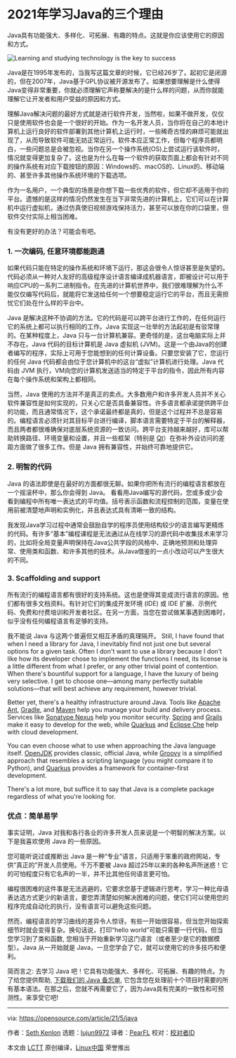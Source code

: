 [#]: subject: (3 reasons to learn Java in 2021)
[#]: via: (https://opensource.com/article/21/5/java)
[#]: author: (Seth Kenlon https://opensource.com/users/seth)
[#]: collector: (lujun9972)
[#]: translator: (PearFL)
[#]: reviewer: ( )
[#]: publisher: ( )
[#]: url: ( )

2021年学习Java的三个理由
======
Java具有功能强大、多样化、可拓展、有趣的特点。这就是你应该使用它的原因和方式。

![Learning and studying technology is the key to success][1]

Java是在1995年发布的，当我写这篇文章的时候，它已经26岁了。起初它是闭源的，但在2007年，Java基于GPL协议被开源发布了。如果想要理解是什么使得Java变得非常重要，你就必须理解它声称要解决的是什么样的问题，从而你就能理解它让开发者和用户受益的原因和方式。

理解Java解决问题的最好方式就是进行软件开发，当然啦，如果不做开发，仅仅只是使用软件也会是一个很好的开始。作为一名开发人员，当你将在自己的本地计算机上运行良好的软件部署到其他计算机上运行时，一些稀奇古怪的麻烦可能就出现了，从而导致软件可能无妨正常运行。软件本应正常工作，但每个程序员都明白，一些问题总是会被忽视。当你在另一个操作系统(OS)上尝试运行该软件时，情况就变得更加复杂了。这也是为什么在每一个软件的获取页面上都会有针对不同的操作系统有对应下载按钮的原因：Windows的、macOS的、Linux的、移动端的、甚至许多其他操作系统环境的下载选项。

作为一名用户，一个典型的场景是你想下载一些优秀的软件，但它却不适用于你的平台。遗憾的是这样的情况仍然发生在当下非常先进的计算机上，它们可以在计算机中运行虚拟机，通过仿真使旧视频游戏保持活力，甚至可以放在你的口袋里，但软件交付实际上相当困难。

有没有更好的办法？可能会有吧。

### 1\. 一次编码, 任意环境都能跑通

如果代码只能在特定的操作系统和环境下运行，那这会很令人惊讶甚至是失望的。代码必须从一种对人友好的高级程序设计语言编译成机器语言，即被设计可以用于响应CPU的一系列二进制指令。在先进的计算机世界中，我们很难理解为什么不能仅仅编写代码后，就能将它发送给任何一个想要稳定运行它的平台，而且无需担忧它们处在什么样的平台中。

Java 是解决这种不协调的方法。它的代码是可以跨平台进行工作的，在任何运行它的系统上都可以执行相同的工作。Java 实现这一壮举的方法起初是有驳常理的。在某种程度上，Java 只与一台计算机兼容。更奇怪的是，这台电脑实际上并不存在。Java 代码的目标计算机是 Java 虚拟机 (JVM)。这是一个由Java的创建者编写的程序，实际上可用于您能想到的任何计算设备。只要您安装了它，您运行的任何 Java 代码都会由位于您计算机中的这台“虚拟”计算机进行处理。Java 代码由 JVM 执行，VM向您的计算机发送适当的特定于平台的指令，因此所有内容在每个操作系统和架构上都相同。

当然，Java 使用的方法并不是真正的卖点。大多数用户和许多开发人员并不关心软件兼容性是如何实现的，只关心它是否具备兼容性。许多语言都承诺提供跨平台的功能，而且通常情况下，这个承诺最终都是真的，但是这个过程并不总是容易的。编程语言必须针对其目标平台进行编译，脚本语言需要特定于平台的解释器，而且两者都很难确保对底层系统资源的一致访问。跨平台支持越来越好，库可以帮助转换路径、环境变量和设置，并且一些框架（特别是 [Qt][2]）在弥补外设访问的差距方面做了很多工作。但是 Java 拥有兼容性，并始终可靠地提供它。

### 2\. 明智的代码

Java 的语法即使是在最好的方面都很无聊。如果你把所有流行的编程语言都放在一个摇滚杯中，那么你会得到 Java。  看看用Java编写的源代码，您或多或少会看到编程中所有唯一表达式的平均值。括号表示函数和流程控制的范围，变量在使用前被清楚地声明和实例化，并且表达式具有清晰一致的结构。

我发现Java学习过程中通常会鼓励自学的程序员使用结构较少的语言编写更精炼的代码。有许多“基本”编程课程是无法通过从在线学习的源代码中收集技术来学习的，比如将全局变量声明保持在Java公共字段的风格中、正确地预测和处理异常、使用类和函数、和许多其他的技术。从Java借鉴的一点小改动可以产生很大的不同。

### 3\. Scaffolding and support

所有流行的编程语言都有很好的支持系统。这也是使得其变成流行语言的原因。他们都有很多文档资料。有针对它们的集成开发环境 (IDE) 或 IDE 扩展、示例代码、免费和付费培训和开发者社区。在另一方面，当您在尝试做某事遇到困难时，似乎没有任何编程语言有足够的支持。

我不能说 Java 与这两个普遍但又相互矛盾的真理隔开。 Still, I have found that when I need a library for Java, I inevitably find not just one but several options for a given task. Often I don't want to use a library because I don't like how its developer chose to implement the functions I need, its license is a little different from what I prefer, or any other trivial point of contention. When there's bountiful support for a language, I have the luxury of being very selective. I get to choose one—among many perfectly suitable solutions—that will best achieve any requirement, however trivial.

Better yet, there's a healthy infrastructure around Java. Tools like [Apache Ant][3], [Gradle][4], and [Maven][5] help you manage your build and delivery process. Services like [Sonatype Nexus][6] help you monitor security. [Spring][7] and [Grails][8] make it easy to develop for the web, while [Quarkus][9] and [Eclipse Che][10] help with cloud development.

You can even choose what to use when approaching the Java language itself. [OpenJDK][11] provides classic, official Java, while [Groovy][12] is a simplified approach that resembles a scripting language (you might compare it to Python), and [Quarkus][13] provides a framework for container-first development.

There's a lot more, but suffice it to say that Java is a complete package regardless of what you're looking for.

### 优点：简单易学

事实证明，Java 对我和各行各业的许多开发人员来说是一个明智的解决方案。以下是我喜欢使用 Java 的一些原因。

您可能听说过或推断出 Java 是一种“专业”语言，只适用于笨重的政府网站，专供“真正的”开发人员使用。千万不要被 Java 超过25年以来的各种名声所迷惑！它的可怕程度只有它名声的一半，并不比其他任何语言更可怕。

编程很困难的这件事是无法逃避的，它要求您基于逻辑进行思考，学习一种比母语表达选方式更少的新语言，要您弄清楚如何解决困难的问题，使它们可以使用您的程序完成自动化的执行，没有语言可以避免这些问题。

然而，编程语言的学习曲线的差异令人惊讶。有些一开始很容易，但当您开始探索细节时就会变得复杂。换句话说，打印“hello world”可能只需要一行代码，但当您学习到了类和函数, 您相当于开始重新学习这门语言（或者至少是它的数据模型）。Java 从一开始就是 Java，一旦您学会了它，就可以使用它的许多技巧和便利。

简而言之: 去学习 Java 吧！它具有功能强大、多样化、可拓展、有趣的特点。为了给您提供帮助, [下载我们的 Java 备忘单][14], 它包含您在处理前十个项目时需要的所有基本语法。在那之后，您就不再需要它了，因为Java具有完美的一致性和可预测性。来享受它吧!

--------------------------------------------------------------------------------

via: https://opensource.com/article/21/5/java

作者：[Seth Kenlon][a]
选题：[lujun9972][b]
译者：[PearFL](https://github.com/PearFL)
校对：[校对者ID](https://github.com/校对者ID)

本文由 [LCTT](https://github.com/LCTT/TranslateProject) 原创编译，[Linux中国](https://linux.cn/) 荣誉推出

[a]: https://opensource.com/users/seth
[b]: https://github.com/lujun9972
[1]: https://opensource.com/sites/default/files/styles/image-full-size/public/lead-images/studying-books-java-couch-education.png?itok=C9gasCXr (Learning and studying technology is the key to success)
[2]: http://qt.io
[3]: https://ant.apache.org/
[4]: https://gradle.org
[5]: https://spring.io/guides/gs/maven
[6]: https://www.sonatype.com/products/repository-pro
[7]: http://spring.io
[8]: https://grails.org
[9]: https://opensource.com/article/21/4/quarkus-tutorial
[10]: https://opensource.com/article/19/10/cloud-ide-che
[11]: http://adoptopenjdk.net
[12]: https://opensource.com/article/20/12/groovy
[13]: https://developers.redhat.com/products/quarkus/getting-started
[14]: https://opensource.com/downloads/java-cheat-sheet
